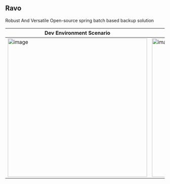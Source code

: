 ## Ravo
Robust And Versatile Open-source spring batch based backup solution

| Dev Environment Scenario | Final Goal |
|----------|----------|
| <img width="440" alt="image" src="https://github.com/user-attachments/assets/e0aee143-11c9-4f95-88fc-a37ffc015de4" /> | <img width="440" alt="image" src="https://github.com/user-attachments/assets/071dad04-b8e6-41e9-a8cb-a300742bd8e8" /> |
